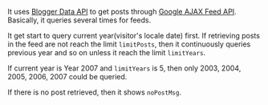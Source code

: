 It uses [Blogger Data API](http://code.google.com/apis/blogger/overview.html) to get posts through [Google AJAX Feed API](http://code.google.com/apis/ajaxfeeds/). Basically, it queries several times for feeds.

It get start to query current year(visitor's locale date) first. If retrieving posts in the feed are not reach the limit `limitPosts`, then it continuously queries previous year and so on unless it reach the limit `limitYears`.

If current year is Year 2007 and `limitYears` is 5, then only 2003, 2004, 2005, 2006, 2007 could be queried.

If there is no post retrieved, then it shows `noPostMsg`.